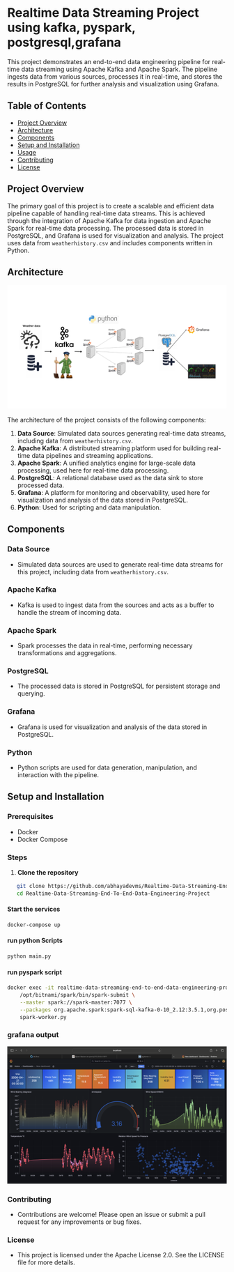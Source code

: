 # Realtime Data Streaming Project using kafka, pyspark, postgresql,grafana

This project demonstrates an end-to-end data engineering pipeline for real-time data streaming using Apache Kafka and Apache Spark. The pipeline ingests data from various sources, processes it in real-time, and stores the results in PostgreSQL for further analysis and visualization using Grafana.

## Table of Contents

- [Project Overview](#project-overview)
- [Architecture](#architecture)
- [Components](#components)
- [Setup and Installation](#setup-and-installation)
- [Usage](#usage)
- [Contributing](#contributing)
- [License](#license)

## Project Overview

The primary goal of this project is to create a scalable and efficient data pipeline capable of handling real-time data streams. This is achieved through the integration of Apache Kafka for data ingestion and Apache Spark for real-time data processing. The processed data is stored in PostgreSQL, and Grafana is used for visualization and analysis. The project uses data from `weatherhistory.csv` and includes components written in Python.

## Architecture

![Architecture Diagram](./image/architecture.png)

The architecture of the project consists of the following components:

1. **Data Source**: Simulated data sources generating real-time data streams, including data from `weatherhistory.csv`.
2. **Apache Kafka**: A distributed streaming platform used for building real-time data pipelines and streaming applications.
3. **Apache Spark**: A unified analytics engine for large-scale data processing, used here for real-time data processing.
4. **PostgreSQL**: A relational database used as the data sink to store processed data.
5. **Grafana**: A platform for monitoring and observability, used here for visualization and analysis of the data stored in PostgreSQL.
6. **Python**: Used for scripting and data manipulation.

## Components

### Data Source
- Simulated data sources are used to generate real-time data streams for this project, including data from `weatherhistory.csv`.

### Apache Kafka
- Kafka is used to ingest data from the sources and acts as a buffer to handle the stream of incoming data.

### Apache Spark
- Spark processes the data in real-time, performing necessary transformations and aggregations.

### PostgreSQL
- The processed data is stored in PostgreSQL for persistent storage and querying.

### Grafana
- Grafana is used for visualization and analysis of the data stored in PostgreSQL.

### Python
- Python scripts are used for data generation, manipulation, and interaction with the pipeline.

## Setup and Installation

### Prerequisites

- Docker
- Docker Compose

### Steps

1. **Clone the repository**

```bash
   git clone https://github.com/abhayadevms/Realtime-Data-Streaming-End-To-End-Data-Engineering-Project.git
   cd Realtime-Data-Streaming-End-To-End-Data-Engineering-Project
```
#### Start the services

```bash
docker-compose up
```

#### run python Scripts
```bash
python main.py
```
#### run pyspark script

```bash
docker exec -it realtime-data-streaming-end-to-end-data-engineering-project-spark-master-1 \
    /opt/bitnami/spark/bin/spark-submit \
    --master spark://spark-master:7077 \
    --packages org.apache.spark:spark-sql-kafka-0-10_2.12:3.5.1,org.postgresql:postgresql:42.2.18 \
    spark-worker.py
```
### grafana  output 

![grafana output](./image/output.png)

### Contributing
- Contributions are welcome! Please open an issue or submit a pull request for any improvements or bug fixes.

### License
- This project is licensed under the Apache License 2.0. See the LICENSE file for more details.




